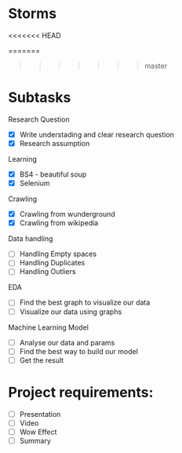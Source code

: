 # Storms

<<<<<<< HEAD

=======
>>>>>>> master
# Subtasks 
Research Question <br>
- [X] Write understading and clear research question
- [X] Research assumption

Learning <br>
- [X] BS4 - beautiful soup
- [X] Selenium

Crawling <br>
- [X] Crawling from wunderground
- [X] Crawling from wikipedia

Data handling <br>
- [ ] Handling Empty spaces
- [ ] Handling Duplicates
- [ ] Handling Outliers

EDA  <br>
- [ ] Find the best graph to visualize our data
- [ ] Visualize our data using graphs

Machine Learning Model  <br>
- [ ] Analyse our data and params
- [ ] Find the best way to build our model
- [ ] Get the result

# Project requirements:
- [ ] Presentation
- [ ] Video
- [ ] Wow Effect
- [ ] Summary
